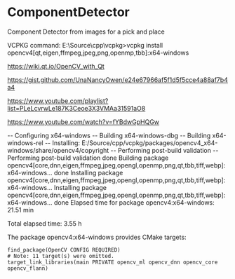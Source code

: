 # ComponentDetector
 Component Detector from images for a pick and place

 VCPKG command: E:\Source\cpp\vcpkg>vcpkg install opencv4[qt,eigen,ffmpeg,jpeg,png,openmp,tbb]:x64-windows
 
 https://wiki.qt.io/OpenCV_with_Qt

 https://gist.github.com/UnaNancyOwen/e24e67966af5f1d5f5cce4a88af7b4a4

 https://www.youtube.com/playlist?list=PLeLcvrwLe187K3Ceoe3X3VMAa31591aO8

 https://www.youtube.com/watch?v=fYBdwGpHQGw

-- Configuring x64-windows
-- Building x64-windows-dbg
-- Building x64-windows-rel
-- Installing: E:/Source/cpp/vcpkg/packages/opencv4_x64-windows/share/opencv4/copyright
-- Performing post-build validation
-- Performing post-build validation done
Building package opencv4[core,dnn,eigen,ffmpeg,jpeg,opengl,openmp,png,qt,tbb,tiff,webp]:x64-windows... done
Installing package opencv4[core,dnn,eigen,ffmpeg,jpeg,opengl,openmp,png,qt,tbb,tiff,webp]:x64-windows...
Installing package opencv4[core,dnn,eigen,ffmpeg,jpeg,opengl,openmp,png,qt,tbb,tiff,webp]:x64-windows... done
Elapsed time for package opencv4:x64-windows: 21.51 min

Total elapsed time: 3.55 h

The package opencv4:x64-windows provides CMake targets:

    find_package(OpenCV CONFIG REQUIRED)
    # Note: 11 target(s) were omitted.
    target_link_libraries(main PRIVATE opencv_ml opencv_dnn opencv_core opencv_flann)
